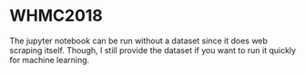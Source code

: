 # WHMC2018

The jupyter notebook can be run without a dataset since it does web scraping itself. Though, I still provide the dataset if you want to run it quickly for machine learning.
